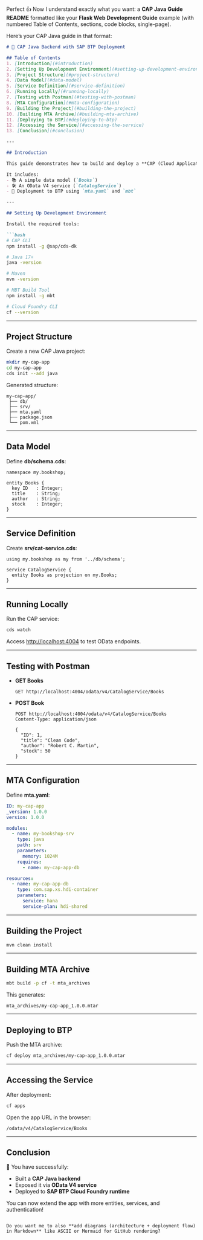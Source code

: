 Perfect 👍 Now I understand exactly what you want: a **CAP Java Guide README** formatted like your **Flask Web Development Guide** example (with numbered Table of Contents, sections, code blocks, single-page).

Here’s your CAP Java guide in that format:

````markdown
# 📘 CAP Java Backend with SAP BTP Deployment

## Table of Contents
1. [Introduction](#introduction)
2. [Setting Up Development Environment](#setting-up-development-environment)
3. [Project Structure](#project-structure)
4. [Data Model](#data-model)
5. [Service Definition](#service-definition)
6. [Running Locally](#running-locally)
7. [Testing with Postman](#testing-with-postman)
8. [MTA Configuration](#mta-configuration)
9. [Building the Project](#building-the-project)
10. [Building MTA Archive](#building-mta-archive)
11. [Deploying to BTP](#deploying-to-btp)
12. [Accessing the Service](#accessing-the-service)
13. [Conclusion](#conclusion)

---

## Introduction

This guide demonstrates how to build and deploy a **CAP (Cloud Application Programming Model) Java application** to **SAP BTP (Cloud Foundry runtime)**.  

It includes:
- 📚 A simple data model (`Books`)  
- 🛠 An OData V4 service (`CatalogService`)  
- 🚀 Deployment to BTP using `mta.yaml` and `mbt`  

---

## Setting Up Development Environment

Install the required tools:

```bash
# CAP CLI
npm install -g @sap/cds-dk

# Java 17+
java -version

# Maven
mvn -version

# MBT Build Tool
npm install -g mbt

# Cloud Foundry CLI
cf --version
````

---

## Project Structure

Create a new CAP Java project:

```bash
mkdir my-cap-app
cd my-cap-app
cds init --add java
```

Generated structure:

```
my-cap-app/
 ├── db/
 ├── srv/
 ├── mta.yaml
 ├── package.json
 └── pom.xml
```

---

## Data Model

Define **db/schema.cds**:

```cds
namespace my.bookshop;

entity Books {
  key ID   : Integer;
  title    : String;
  author   : String;
  stock    : Integer;
}
```

---

## Service Definition

Create **srv/cat-service.cds**:

```cds
using my.bookshop as my from '../db/schema';

service CatalogService {
  entity Books as projection on my.Books;
}
```

---

## Running Locally

Run the CAP service:

```bash
cds watch
```

Access [http://localhost:4004](http://localhost:4004) to test OData endpoints.

---

## Testing with Postman

* **GET Books**

  ```
  GET http://localhost:4004/odata/v4/CatalogService/Books
  ```

* **POST Book**

  ```
  POST http://localhost:4004/odata/v4/CatalogService/Books
  Content-Type: application/json

  {
    "ID": 1,
    "title": "Clean Code",
    "author": "Robert C. Martin",
    "stock": 50
  }
  ```

---

## MTA Configuration

Define **mta.yaml**:

```yaml
ID: my-cap-app
_version: 1.0.0
version: 1.0.0

modules:
  - name: my-bookshop-srv
    type: java
    path: srv
    parameters:
      memory: 1024M
    requires:
      - name: my-cap-app-db

resources:
  - name: my-cap-app-db
    type: com.sap.xs.hdi-container
    parameters:
      service: hana
      service-plan: hdi-shared
```

---

## Building the Project

```bash
mvn clean install
```

---

## Building MTA Archive

```bash
mbt build -p cf -t mta_archives
```

This generates:

```
mta_archives/my-cap-app_1.0.0.mtar
```

---

## Deploying to BTP

Push the MTA archive:

```bash
cf deploy mta_archives/my-cap-app_1.0.0.mtar
```

---

## Accessing the Service

After deployment:

```bash
cf apps
```

Open the app URL in the browser:

```
/odata/v4/CatalogService/Books
```

---

## Conclusion

🎉 You have successfully:

* Built a **CAP Java backend**
* Exposed it via **OData V4 service**
* Deployed to **SAP BTP Cloud Foundry runtime**

You can now extend the app with more entities, services, and authentication!

```

Do you want me to also **add diagrams (architecture + deployment flow) in Markdown** like ASCII or Mermaid for GitHub rendering?
```
